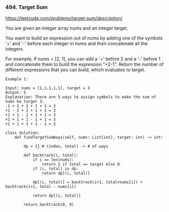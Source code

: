 ### 494. Target Sum

https://leetcode.com/problems/target-sum/description/

You are given an integer array nums and an integer target.

You want to build an expression out of nums by adding one of the symbols '+' and '-' before each integer in nums and then concatenate all the integers.

For example, if nums = [2, 1], you can add a '+' before 2 and a '-' before 1 and concatenate them to build the expression "+2-1".
Return the number of different expressions that you can build, which evaluates to target.

```
Example 1:

Input: nums = [1,1,1,1,1], target = 3
Output: 5
Explanation: There are 5 ways to assign symbols to make the sum of nums be target 3.
-1 + 1 + 1 + 1 + 1 = 3
+1 - 1 + 1 + 1 + 1 = 3
+1 + 1 - 1 + 1 + 1 = 3
+1 + 1 + 1 - 1 + 1 = 3
+1 + 1 + 1 + 1 - 1 = 3
```

```
class Solution:
    def findTargetSumWays(self, nums: List[int], target: int) -> int:

        dp = {} # (index, total) -> # of ways 

        def backtrack(i, total):
            if i == len(nums):
                return 1 if total == target else 0 
            if (i, total) in dp:
                return dp[(i, total)]

            dp[(i, total)] = backtrack(i+1, total+nums[i]) + backtrack(i+1, total - nums[i])

            return dp[(i, total)]

        return backtrack(0, 0)
```
